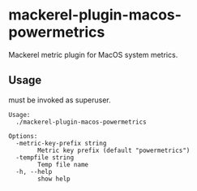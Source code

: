 # mackerel-plugin-macos-powermetrics

Mackerel metric plugin for MacOS system metrics.

## Usage

must be invoked as superuser.

```
Usage:
  ./mackerel-plugin-macos-powermetrics

Options:
  -metric-key-prefix string
        Metric key prefix (default "powermetrics")
  -tempfile string
        Temp file name
  -h, --help
        show help
```


